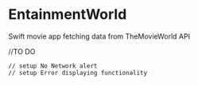 # EntainmentWorld
Swift movie app fetching data from TheMovieWorld API

//TO DO 

    // setup No Network alert
    // setup Error displaying functionality
    
